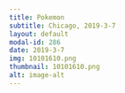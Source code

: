 ```yaml
---
title: Pokemon
subtitle: Chicago, 2019-3-7
layout: default
modal-id: 286
date: 2019-3-7
img: 10101610.png
thumbnail: 10101610.png
alt: image-alt
---
```


